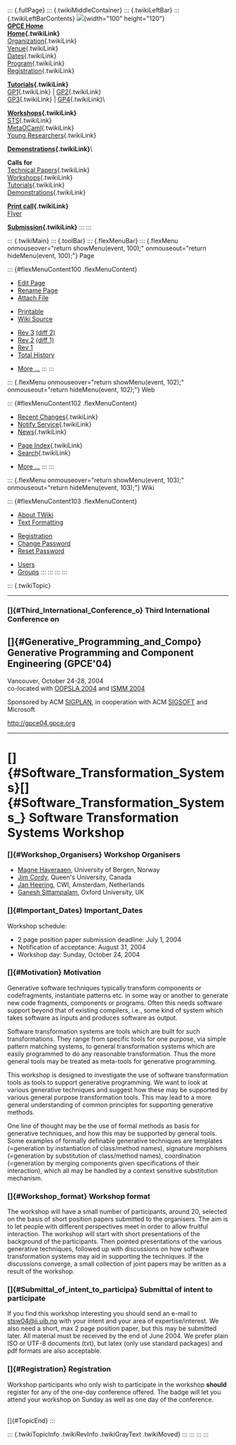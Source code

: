 ::: {.fullPage}
::: {.twikiMiddleContainer}
::: {.twikiLeftBar}
::: {.twikiLeftBarContents}
![](../pub/Gpce04/WebLeftBar/gpce-logo.jpg){width="100" height="120"}\
**[GPCE Home](http://www.gpce.org)**\
**[Home](WebHome){.twikiLink}**\
[Organization](ConferenceOrganization){.twikiLink}\
[Venue](ConferenceVenue){.twikiLink}\
[Dates](ImportantDates){.twikiLink}\
[Program](ConferenceProgram){.twikiLink}\
[Registration](ConferenceRegistration){.twikiLink}

**[Tutorials](GpceTutorials){.twikiLink}**\
[GP1](TutorialGP1){.twikiLink} \| [GP2](TutorialGP2){.twikiLink}\
[GP3](TutorialGP3){.twikiLink} \| [GP4](TutorialGP4){.twikiLink}\

**[Workshops](GpceWorkshops){.twikiLink}**\
[STS](STS){.twikiLink}\
[MetaOCaml](http://www.program-transformation.org/Gpce04/MetaOCaml){.twikiLink}\
[Young
Researchers](http://www.program-transformation.org/Gpce04/YoungResearchers){.twikiLink}

**[Demonstrations](GpceDemonstrations){.twikiLink}**\

**Calls for**\
[Technical Papers](CallForPapers){.twikiLink}\
[Workshops](CallForWorkshops){.twikiLink}\
[Tutorials](CallForTutorials){.twikiLink}\
[Demonstrations](CallForDemonstrations){.twikiLink}

**[Print call](PrintCall){.twikiLink}**\
[Flyer](http://www.cs.uu.nl/~visser/GPCE04-CfC.pdf)

**[Submission](ElectronicSubmission){.twikiLink}**
:::
:::

::: {.twikiMain}
::: {.toolBar}
::: {.flexMenuBar}
::: {.flexMenu onmouseover="return showMenu(event, 100);" onmouseout="return hideMenu(event, 100);"}
Page

::: {#flexMenuContent100 .flexMenuContent}
-   [Edit
    Page](http://www.program-transformation.org/edit/Gpce04/STS?t=1536827567)
-   [Rename
    Page](http://www.program-transformation.org/rename/Gpce04/STS)
-   [Attach
    File](http://www.program-transformation.org/attach/Gpce04/STS)

<!-- -->

-   [Printable](http://www.program-transformation.org/view/Gpce04/STS?skin=print.pattern)
-   [Wiki
    Source](http://www.program-transformation.org/view/Gpce04/STS?skin=text&raw=on&contenttype=text/plain)

<!-- -->

-   [Rev
    3](http://www.program-transformation.org/view/Gpce04/STS?rev=1.3)
    [(diff 2)](http://www.program-transformation.org/rdiff/Gpce04/STS?rev1=1.3&rev2=1.2)
-   [Rev
    2](http://www.program-transformation.org/view/Gpce04/STS?rev=1.2)
    [(diff 1)](http://www.program-transformation.org/rdiff/Gpce04/STS?rev1=1.2&rev2=1.1)
-   [Rev
    1](http://www.program-transformation.org/view/Gpce04/STS?rev=1.1)
-   [Total
    History](http://www.program-transformation.org/rdiff/Gpce04/STS)

<!-- -->

-   [More
    \...](http://www.program-transformation.org/oops/Gpce04/STS?template=oopsmore&param1=1.3&param2=1.3)
:::
:::

::: {.flexMenu onmouseover="return showMenu(event, 102);" onmouseout="return hideMenu(event, 102);"}
Web

::: {#flexMenuContent102 .flexMenuContent}
-   [Recent Changes](WebChanges){.twikiLink}
-   [Notify Service](WebNotify){.twikiLink}
-   [News](WebNews){.twikiLink}

<!-- -->

-   [Page Index](WebIndex){.twikiLink}
-   [Search](WebSearch){.twikiLink}

<!-- -->

-   [More
    \...](http://www.program-transformation.org/oops/Gpce04/STS?template=oopsmore&param1=1.3&param2=1.3)
:::
:::

::: {.flexMenu onmouseover="return showMenu(event, 103);" onmouseout="return hideMenu(event, 103);"}
Wiki

::: {#flexMenuContent103 .flexMenuContent}
-   [About
    TWiki](http://www.program-transformation.org/view/TWiki/WebHome)
-   [Text
    Formatting](http://www.program-transformation.org/view/TWiki/TextFormattingRules)

<!-- -->

-   [Registration](http://www.program-transformation.org/view/TWiki/TWikiRegistration)
-   [Change
    Password](http://www.program-transformation.org/view/TWiki/ChangePassword)
-   [Reset
    Password](http://www.program-transformation.org/view/TWiki/ResetPassword)

<!-- -->

-   [Users](http://www.program-transformation.org/view/Main/TWikiUsers)
-   [Groups](http://www.program-transformation.org/view/Main/TWikiGroups)
:::
:::
:::
:::

::: {.twikiTopic}

------------------------------------------------------------------------

### []{#Third_International_Conference_o} Third International Conference on

[]{#Generative_Programming_and_Compo} Generative Programming and Component Engineering (GPCE\'04)
-------------------------------------------------------------------------------------------------

Vancouver, October 24-28, 2004\
co-located with [OOPSLA 2004](http://oopsla.acm.org) and [ISMM
2004](http://www.research.ibm.com/ismm04/)

Sponsored by ACM [SIGPLAN](http://www.acm.org/sigplan/), in cooperation
with ACM [SIGSOFT](http://www.acm.org/sigsoft/) and Microsoft

<http://gpce04.gpce.org>

------------------------------------------------------------------------

[]{#Software_Transformation_Systems}[]{#Software_Transformation_Systems_} Software Transformation Systems Workshop
==================================================================================================================

### []{#Workshop_Organisers} Workshop Organisers

-   [Magne Haveraaen](http://www.ii.uib.no/~magne/), University of
    Bergen, Norway
-   [Jim Cordy](http://www.cs.queensu.ca/~cordy/), Queen\'s University,
    Canada
-   [Jan Heering](http://homepages.cwi.nl/~jan/), CWI, Amsterdam,
    Netherlands
-   [Ganesh
    Sittampalam](http://web.comlab.ox.ac.uk/oucl/work/ganesh.sittampalam/),
    Oxford University, UK

### []{#Important_Dates} Important\_Dates

Workshop schedule:

-   2 page position paper submission deadline: July 1, 2004
-   Notification of acceptance: August 31, 2004
-   Workshop day: Sunday, October 24, 2004

### []{#Motivation} Motivation

Generative software techniques typically transform components or
codefragments, instantiate patterns etc. in some way or another to
generate new code fragments, components or programs. Often this needs
software support beyond that of existing compilers, i.e., some kind of
system which takes software as inputs and produces software as output.

Software transformation systems are tools which are built for such
transformations. They range from specific tools for one purpose, via
simple pattern matching systems, to general transformation systems which
are easily programmed to do any reasonable transformation. Thus the more
general tools may be treated as meta-tools for generative programming.

This workshop is designed to investigate the use of software
transformation tools as tools to support generative programming. We want
to look at various generative techniques and suggest how these may be
supported by various general purpose transformation tools. This may lead
to a more general understanding of common principles for supporting
generative methods.

One line of thought may be the use of formal methods as basis for
generative techniques, and how this may be supported by general tools.
Some examples of formally definable generative techniques are templates
(=generation by instantiation of class/method names), signature
morphisms (=generation by substitution of class/method names),
coordination (=generation by merging components given specifications of
their interaction), which all may be handled by a context sensitive
substitution mechanism.

### []{#Workshop_format} Workshop format

The workshop will have a small number of participants, around 20,
selected on the basis of short position papers submitted to the
organisers. The aim is to let people with different perspectives meet in
order to allow fruitful interaction. The workshop will start with short
presentations of the background of the participants. Then pointed
presentations of the various generative techniques, followed up with
discussions on how software transformation systems may aid in supporting
the techniques. If the discussions converge, a small collection of joint
papers may be written as a result of the workshop.

### []{#Submittal_of_intent_to_participa} Submittal of intent to participate

If you find this workshop interesting you should send an e-mail to
<stsw04@ii.uib.no> with your intent and your area of expertise/interest.
We also need a short, max 2 page position paper, but this may be
submitted later. All material must be received by the end of June 2004.
We prefer plain ISO or UTF-8 documents (txt), but latex (only use
standard packages) and pdf formats are also acceptable.

### []{#Registration} Registration

Workshop participants who only wish to participate in the workshop
**should** register for any of the one-day conference offered. The badge
will let you attend your workshop on Sunday as well as one day of the
conference.

\
[]{#TopicEnd}
:::

::: {.twikiTopicInfo .twikiRevInfo .twikiGrayText .twikiMoved}
:::
:::
:::
:::
